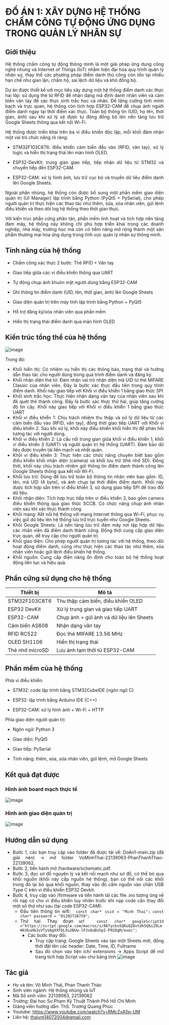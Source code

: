 # ĐỒ ÁN 1: XÂY DỰNG HỆ THỐNG CHẤM CÔNG TỰ ĐỘNG ỨNG DỤNG TRONG QUẢN LÝ NHÂN SỰ


## Giới thiệu

<div align="justify"> Hệ thống chấm công tự động thông minh là một giải pháp ứng dụng công nghệ nhúng và Internet of Things (IoT) nhằm hiện đại hóa quy trình quản lý nhân sự, thay thế các phương pháp điểm danh thủ công còn tồn tại nhiều hạn chế như gian lận, chấm hộ, sai lệch dữ liệu và khó đồng bộ.

Dự án được thiết kế với mục tiêu xây dựng một hệ thống điểm danh xác thực hai lớp: sử dụng thẻ từ RFID để nhận dạng mã định danh nhân viên và cảm biến vân tay để xác thực sinh trắc học cá nhân. Để tăng cường tính minh bạch và trực quan, hệ thống còn tích hợp ESP32-CAM để chụp ảnh người điểm danh ngay tại thời điểm xác thực. Toàn bộ thông tin (UID, họ tên, thời gian, ảnh) sau khi xử lý sẽ được tự động đồng bộ lên nền tảng lưu trữ Google Sheets thông qua kết nối Wi-Fi.

Hệ thống được triển khai trên ba vi điều khiển độc lập, mỗi khối đảm nhận một vai trò chức năng rõ ràng:

- STM32F103C8T6: điều khiển cảm biến đầu vào (RFID, vân tay), xử lý logic và hiển thị trạng thái lên màn hình OLED.

- ESP32-DevKit: trung gian giao tiếp, tiếp nhận dữ liệu từ STM32 và chuyển tiếp đến ESP32-CAM.

- ESP32-CAM: xử lý hình ảnh, lưu trữ cục bộ và truyền dữ liệu điểm danh lên Google Sheets.

Ngoài phần nhúng, hệ thống còn được bổ sung một phần mềm giao diện quản trị (UI Manager) lập trình bằng Python (PyQt5 + PySerial), cho phép người quản trị thực hiện các thao tác như thêm, sửa, xóa nhân viên, gửi lệnh điều khiển và theo dõi log hệ thống theo thời gian thực.

Với kiến trúc phần cứng phân tán, phần mềm linh hoạt và tích hợp nền tảng đám mây, hệ thống này không chỉ phù hợp triển khai trong các doanh nghiệp, nhà máy, trường học mà còn có tiềm năng mở rộng thành một sản phẩm thương mại hóa ứng dụng trong lĩnh vực quản lý nhân sự thông minh.


## Tính năng của hệ thống

- Chấm công xác thực 2 bước: Thẻ RFID + Vân tay

- Giao tiếp giữa các vi điều khiển thông qua UART

- Tự động chụp ảnh khuôn mặt người dùng bằng ESP32-CAM

- Ghi thông tin điểm danh (UID, tên, thời gian, ảnh) lên Google Sheets

- Giao diện quản trị trên máy tính lập trình bằng Python + PyQt5

- Hỗ trợ đăng ký/xóa nhân viên qua phần mềm

- Hiển thị trạng thái điểm danh qua màn hình OLED

## Kiến trúc tổng thể của hệ thống

![image](https://github.com/user-attachments/assets/0f338bc4-bb6e-4527-bbe3-edd5faf5c69e)


Trong đó: 

- Khối hiển thị: Có nhiệm vụ hiển thị các thông báo, trạng thái và hướng dẫn thao tác cho người dùng trong quá trình điểm danh và đăng ký.
- Khối nhận diện thẻ từ: Đảm nhận vai trò nhận diện mã UID từ thẻ MIFARE Classic của nhân viên. Đây là bước xác thực đầu tiên trong quy trình điểm danh. Khối này giao tiếp với Khối vi điều khiển 1 bằng giao thức SPI
- Khối sinh trắc học: Thực hiện nhận dạng vân tay của nhân viên sau khi đã quét thẻ thành công. Đây là bước xác thực thứ hai, giúp tăng cường độ tin cậy. Khối này giao tiếp với Khối vi điều khiển 1 bằng giao thức UART
- Khối vi điều khiển 1: Chịu trách nhiệm thu thập và xử lý dữ liệu từ các cảm biến đầu vào (RFID, vân tay), đồng thời giao tiếp UART với Khối vi điều khiển 2. Sau khi xử lý, khối này điều khiển khối hiển thị để phản hồi tương tác với người dùng.
- Khối vi điều khiển 2: Là cầu nối trung gian giữa khối vi điều khiển 1, khối vi điều khiển 3 (UART) và người quản trị hệ thống (UART). Đảm bảo dữ liệu được truyền tải liền mạch và nhất quán.
- Khối vi điều khiển 3: Thực hiện các chức năng chuyên biệt bao gồm điều khiển khối nhận diện (camera) và khối lưu trữ (thẻ nhớ SD). Đồng thời, khối này chịu trách nhiệm gửi thông tin điểm danh thành công lên Google Sheets thông qua kết nối Wi-Fi.
- Khối lưu trữ: Dùng để lưu trữ toàn bộ thông tin nhân viên bao gồm: ID, tên, mã UID (4 byte), và ảnh chụp tại thời điểm điểm danh. Khối này được tích hợp sẵn trên vi điều khiển 3, sử dụng giao tiếp SPI để trao đổi dữ liệu.
- Khối nhận diện: Tích hợp trực tiếp trên vi điều khiển 3, bao gồm camera điều khiển thông qua giao thức SCCB. Có chức năng chụp ảnh nhân viên sau khi xác thực thành công.
- Khối mạng: Kết nối hệ thống với mạng Internet thông qua Wi-Fi, phục vụ việc gửi dữ liệu lên hệ thống lưu trữ trực tuyến như Google Sheets.
- Khối Google Sheets: Là nền tảng lưu trữ đám mây nơi tập hợp dữ liệu các nhân viên đã điểm danh thành công. Đồng thời cung cấp giao diện trực quan, dễ truy cập cho người quản trị.
- Khối giao diện: Cho phép người quản trị tương tác với hệ thống, theo dõi hoạt động điểm danh, cũng như thực hiện các thao tác như thêm, xóa nhân viên hoặc gửi lệnh điều khiển hệ thống.
- Khối nguồn: Cung cấp điện năng ổn định cho toàn bộ hệ thống hoạt động liên tục và hiệu quả.

## Phần cứng sử dụng cho hệ thống

| Thiết bị        | Mô tả                                    |
| --------------- | ---------------------------------------- |
| STM32F103C8T6   | Thu thập cảm biến, điều khiển OLED       |
| ESP32 DevKit    | Xử lý trung gian và giao tiếp UART       |
| ESP32-CAM       | Chụp ảnh + gửi ảnh và dữ liệu lên Sheets |
| Cảm biến AS608  | Nhận dạng vân tay                        |
| RFID RC522      | Đọc thẻ MIFARE 13.56 MHz                 |
| OLED SH1106     | Hiển thị trạng thái                      |
| Thẻ nhớ microSD | Lưu ảnh tạm thời từ ESP32-CAM            |


## Phần mềm của hệ thống

Phía vi điều khiển:

- STM32: code lập trình bằng STM32CubeIDE (ngôn ngữ C)

- ESP32: lập trình bằng Arduino IDE (C++)

- ESP32-CAM: xử lý hình ảnh + Wi-Fi + HTTP

Phía giao diện người quản trị:

- Ngôn ngữ: Python 3

- Giao diện: PyQt5

- Giao tiếp: PySerial

- Tính năng: thêm, xóa, sửa nhân viên, gửi lệnh, mở Google Sheets

## Kết quả đạt được

### Hình ảnh board mạch thực tế

![image](https://github.com/user-attachments/assets/7c5502e5-559d-420b-999c-bcc5a956447f)



### Hình ảnh giao diện quản trị

![image](https://github.com/user-attachments/assets/349dd757-8830-4faa-ad90-d40a1894c11e)

## Hướng dẫn sử dụng
- Bước 1, các bạn truy cập vào folder đã được tải về: DoAn1-main.zip (đã giải nén) -> mở folder VoMinhThai-22139063-PhanThanhThao-22139062.
- Bước 2, tiến hành mở /hardware/schematic.pdf.
- Bước 3, đọc sơ đồ nguyên lý và kết nối mạch như sơ đồ, có thể bỏ qua khối nguồn (khối này cấp nguồn hệ thống), bạn có thể nối các khối trong đó lại bỏ qua khối nguồn, thay vào đó cắm nguồn vào chân USB Type C trên vi điều khiển ESP32 Devkit.
- Bước 4, truy cập vào /firmware và tiến hành tải các file .ino tương ứng về rồi nạp có cho vi điều khiển tuy nhiên trước khi nạp code cần thay đổi một số thứ như sau (tại code ESP32-CAM):
  - Đầu tiên thông tin wifi: ``` const char* ssid = "Minh Thai";``` 
                                ```const char* password = "01202728759";```
  - Thứ hai: Thay đoạn url ``` const char* googleScriptId ="https://script.google.com/macros/s/AKfycbx5QKuQZAvtdk5Q6iZ9LmWkVbuHb3sVTyVAgXXFDLXu2BUw-lPJx8uBxhpI-P928gM/exec";```
    - Các bước thay đổi:
      - Truy cập trang: Google Sheets vào tạo một Sheets mới, đồng thời đặt tên các header: Date, Time, ID, Fullname
      - Sau đó chọn vào tiện ích/ extensions -> Apps Script để mở trang tích hợp Script vào cho bảng tính
        ![image](https://github.com/user-attachments/assets/dbb79fef-1e7e-4b1e-905b-714e9c9413d9)
  
## Tác giả 
- Họ và tên: Võ Minh Thái, Phan Thanh Thảo
- Sinh viên ngành: Hệ thống nhúng và IoT
- Mã Số sinh viên: 22139063, 22139062
- Trường: Đại học Sư Phạm Kỹ Thuật Thành Phố Hồ Chí Minh
- Giảng viên hướng dẫn: ThS. Trương Quang Phúc
- Youtube: https://www.youtube.com/watch?v=RMcZxA5p-UM
- Liên hệ: thaivm14072004@gmail.com

</div>






